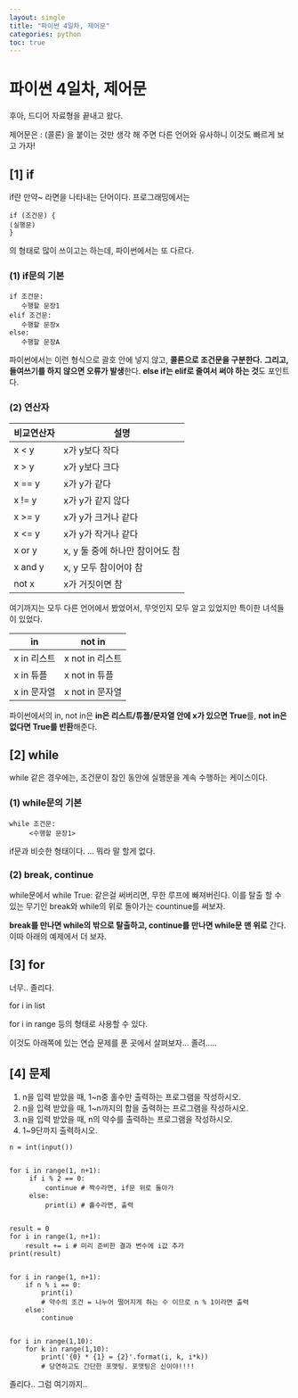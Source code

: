 ```yaml
---
layout: single
title: "파이썬 4일차, 제어문"
categories: python
toc: true
---
```

# 파이썬 4일차, 제어문
후아, 드디어 자료형을 끝내고 왔다. 

제어문은 : (콜론) 을 붙이는 것만 생각 해 주면 다른 언어와 유사하니 이것도 빠르게 보고 가자!
## [1] if
if란 만약~ 라면을 나타내는 단어이다. 프로그래밍에서는 
```
if (조건문) {
(실행문)
}
```
의 형태로 많이 쓰이고는 하는데, 파이썬에서는 또 다르다.
### (1) if문의 기본
```
if 조건문: 
   수행할 문장1
elif 조건문:
   수행할 문장x
else: 
   수행할 문장A
```
파이썬에서는 이런 형식으로 괄호 안에 넣지 않고, **콜론으로 조건문을 구분한다.** **그리고, 들여쓰기를 하지 않으면 오류가 발생**한다. **else if는 elif로 줄여서 써야 하는 것**도 포인트다.
### (2) 연산자

|비교연산자|설명|
|------|---|
|x < y|x가 y보다 작다|
|x > y|x가 y보다 크다|
|x == y|x가 y가 같다|
|x != y|x가 y가 같지 않다|
|x >= y|x가 y가 크거나 같다|
|x <= y|x가 y가 작거나 같다|
|x or y|x, y 둘 중에 하나만 참이어도 참|
|x and y|x, y 모두 참이어야 참|
|not x|x가 거짓이면 참|


여기까지는 모두 다른 언어에서 봤었어서, 무엇인지 모두 알고 있었지만 특이한 녀석들이 있었다.

|in|not in|
|------|---|
|x in 리스트|x not in 리스트|
|x in 튜플|x not in 튜플|
|x in 문자열|x not in 문자열|

파이썬에서의 in, not in은 **in은 리스트/튜플/문자열 안에 x가 있으면 True**를, **not in은 없다면 True를 반환**해준다.
## [2] while
while 같은 경우에는, 조건문이 참인 동안에 실행문을 계속 수행하는 케이스이다.
### (1) while문의 기본
```
while 조건문: 
     <수행할 문장1> 
```
if문과 비슷한 형태이다. ... 뭐라 말 할게 없다.
### (2) break, continue
while문에서 while True: 같은걸 써버리면, 무한 루프에 빠져버린다. 이를 탈출 할 수 있는 무기인 break와 while의 위로 돌아가는 countinue를 써보자.

**break를 만나면 while의 밖으로 탈출하고, continue를 만나면 while문 맨 위로** 간다. 이따 아래의 예제에서 더 보자.
## [3] for
너무.. 졸리다. 

for i in list

for i in range 등의 형태로 사용할 수 있다.

이것도 아래쪽에 있는 연습 문제를 푼 곳에서 살펴보자... 졸려.....

## [4] 문제
1. n을 입력 받았을 때, 1~n중 홀수만 출력하는 프로그램을 작성하시오.
2. n을 입력 받았을 때, 1~n까지의 합을 출력하는 프로그램을 작성하시오.
3. n을 입력 받았을 때, n의 약수를 출력하는 프로그램을 작성하시오.
4. 1~9단까지 출력하시오.
```
n = int(input())


for i in range(1, n+1):
     if i % 2 == 0: 
         continue # 짝수라면, if문 위로 돌아가
     else:
         print(i) # 홀수라면, 출력


result = 0
for i in range(1, n+1):
    result += i # 미리 준비한 결과 변수에 i값 추가
print(result)


for i in range(1, n+1):
    if n % i == 0:
        print(i) 
        # 약수의 조건 = 나누어 떨어지게 하는 수 이므로 n % 1이라면 출력
    else:
        continue


for i in range(1,10):
    for k in range(1,10):
        print('{0} * {1} = {2}'.format(i, k, i*k)) 
        # 당연하고도 간단한 포맷팅. 포맷팅은 신이야!!!!

```
졸리다.. 그럼 여기까지..

